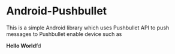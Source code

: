 Android-Pushbullet
==================

This is a simple Android library which uses Pushbullet API to push messages to Pushbullet enable device such as 

<b>Hello World</b>fd








